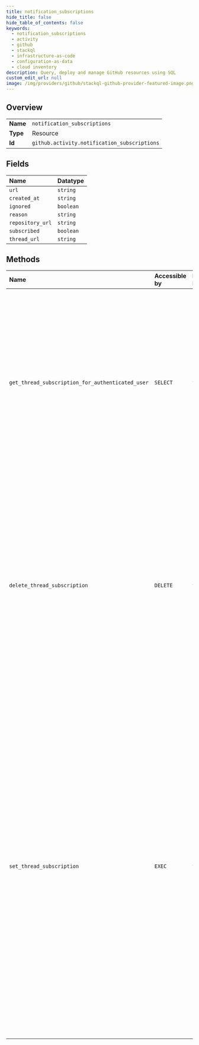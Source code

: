```yaml
---
title: notification_subscriptions
hide_title: false
hide_table_of_contents: false
keywords:
  - notification_subscriptions
  - activity
  - github    
  - stackql
  - infrastructure-as-code
  - configuration-as-data
  - cloud inventory
description: Query, deploy and manage GitHub resources using SQL
custom_edit_url: null
image: /img/providers/github/stackql-github-provider-featured-image.png
---
```

  
    

## Overview
<table><tbody>
<tr><td><b>Name</b></td><td><code>notification_subscriptions</code></td></tr>
<tr><td><b>Type</b></td><td>Resource</td></tr>
<tr><td><b>Id</b></td><td><code>github.activity.notification_subscriptions</code></td></tr>
</tbody></table>

## Fields
| Name | Datatype |
|:-----|:---------|
| `url` | `string` |
| `created_at` | `string` |
| `ignored` | `boolean` |
| `reason` | `string` |
| `repository_url` | `string` |
| `subscribed` | `boolean` |
| `thread_url` | `string` |
## Methods
| Name | Accessible by | Required Params | Description |
|:-----|:--------------|:----------------|:------------|
| `get_thread_subscription_for_authenticated_user` | `SELECT` | `thread_id` | This checks to see if the current user is subscribed to a thread. You can also [get a repository subscription](https://docs.github.com/rest/reference/activity#get-a-repository-subscription).<br /><br />Note that subscriptions are only generated if a user is participating in a conversation--for example, they've replied to the thread, were **@mentioned**, or manually subscribe to a thread. |
| `delete_thread_subscription` | `DELETE` | `thread_id` | Mutes all future notifications for a conversation until you comment on the thread or get an **@mention**. If you are watching the repository of the thread, you will still receive notifications. To ignore future notifications for a repository you are watching, use the [Set a thread subscription](https://docs.github.com/rest/reference/activity#set-a-thread-subscription) endpoint and set `ignore` to `true`. |
| `set_thread_subscription` | `EXEC` | `thread_id` | If you are watching a repository, you receive notifications for all threads by default. Use this endpoint to ignore future notifications for threads until you comment on the thread or get an **@mention**.<br /><br />You can also use this endpoint to subscribe to threads that you are currently not receiving notifications for or to subscribed to threads that you have previously ignored.<br /><br />Unsubscribing from a conversation in a repository that you are not watching is functionally equivalent to the [Delete a thread subscription](https://docs.github.com/rest/reference/activity#delete-a-thread-subscription) endpoint. |
